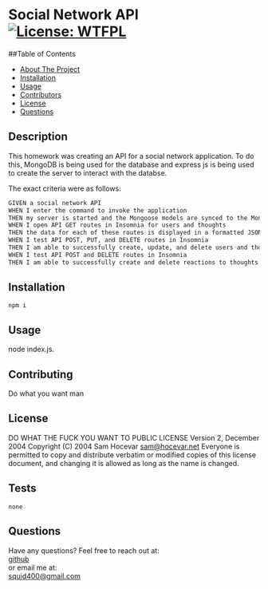 # Social Network API [![License: WTFPL](https://img.shields.io/badge/License-WTFPL-brightgreen.svg)](http://www.wtfpl.net/about/)  
  ##Table of Contents
  - [About The Project](#Description)
  - [Installation](#Installation)
  - [Usage](#Usage)
  - [Contributors](#Contributing)
  - [License](#License)
  - [Questions](#Questions)

  ## Description  
  This homework was creating an API for a social network application. To do this, MongoDB is being used for the database and express js is being used to create the server to interact with the databse.

  The exact criteria were as follows:
  ```md
  GIVEN a social network API
  WHEN I enter the command to invoke the application
  THEN my server is started and the Mongoose models are synced to the MongoDB database
  WHEN I open API GET routes in Insomnia for users and thoughts
  THEN the data for each of these routes is displayed in a formatted JSON
  WHEN I test API POST, PUT, and DELETE routes in Insomnia
  THEN I am able to successfully create, update, and delete users and thoughts in my database
  WHEN I test API POST and DELETE routes in Insomnia
  THEN I am able to successfully create and delete reactions to thoughts and add and remove friends to a user’s friend list
  ```

  ## Installation  
  ```
  npm i
  ```

  ## Usage  
  node index.js.    

  ## Contributing  
  Do what you want man  

  ## License    
  DO WHAT THE FUCK YOU WANT TO PUBLIC LICENSE Version 2, December 2004 Copyright (C) 2004 Sam Hocevar <sam@hocevar.net> Everyone is permitted to copy and distribute verbatim or modified copies of this license document, and changing it is allowed as long as the name is changed.  
  
  ## Tests  
  ```
  none
  ```

  ## Questions  
  Have any questions? Feel free to reach out at:  
  [github](https://github.com/Squid300)  
  or email me at:  
  squid400@gmail.com